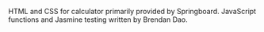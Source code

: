 HTML and CSS for calculator primarily provided by Springboard. JavaScript functions and Jasmine testing written by Brendan Dao.
